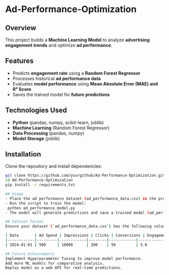 # Ad-Performance-Optimization

## Overview
This project builds a **Machine Learning Model** to analyze **advertising engagement trends** and optimize **ad performance**.

## Features
- Predicts **engagement rate** using a **Random Forest Regressor**
- Processes historical **ad performance data**
- Evaluates **model performance** using **Mean Absolute Error (MAE) and R² Score**
- Saves the trained model for **future predictions**

## Technologies Used
- **Python** (pandas, numpy, scikit-learn, joblib)
- **Machine Learning** (Random Forest Regressor)
- **Data Processing** (pandas, numpy)
- **Model Storage** (joblib)

## Installation
Clone the repository and install dependencies:
 ```bash
git clone https://github.com/yourgithub/Ad-Performance-Optimization.git
cd Ad-Performance-Optimization
pip install -r requirements.txt

## Usage
- Place the ad performance dataset (ad_performance_data.csv) in the project folder.
- Run the script to train the model:
  python ad_performance_model.py
- The model will generate predictions and save a trained model (ad_performance_model.pkl).

## Dataset Format
Ensure your dataset (`ad_performance_data.csv`) has the following columns:

| Date       | Ad Spend | Impressions | Clicks | Conversions | Engagement Rate |
|------------|---------|------------|--------|------------|----------------|
| 2024-01-01 | 500     | 10000      | 200    | 50         | 5.0            |

## Future Enhancements
Implement Hyperparameter Tuning to improve model performance.
Add more ML models for comparative analysis.
Deploy model as a web API for real-time predictions.



